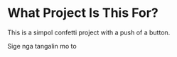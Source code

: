 # What Project Is This For?

This is a simpol confetti project with a push of a button.

Sige nga tangalin mo to
